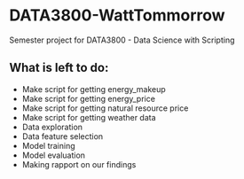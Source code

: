 # DATA3800-WattTommorrow
Semester project for DATA3800 - Data Science with Scripting

## What is left to do:
- Make script for getting energy_makeup
- Make script for getting energy_price
- Make script for getting natural resource price
- Make script for getting weather data
- Data exploration
- Data feature selection
- Model training
- Model evaluation
- Making rapport on our findings